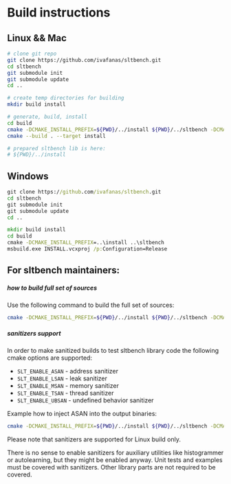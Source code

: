 # Build instructions


## Linux && Mac

```bash
# clone git repo
git clone https://github.com/ivafanas/sltbench.git
cd sltbench
git submodule init
git submodule update
cd ..

# create temp directories for building
mkdir build install

# generate, build, install
cd build
cmake -DCMAKE_INSTALL_PREFIX=${PWD}/../install ${PWD}/../sltbench -DCMAKE_BUILD_TYPE=Release
cmake --build . --target install

# prepared sltbench lib is here:
# ${PWD}/../install
```

## Windows

```bat
git clone https://github.com/ivafanas/sltbench.git
cd sltbench
git submodule init
git submodule update
cd ..

mkdir build install
cd build
cmake -DCMAKE_INSTALL_PREFIX=..\install ..\sltbench
msbuild.exe INSTALL.vcxproj /p:Configuration=Release
```

## For sltbench maintainers:

##### how to build full set of sources

Use the following command to build the full set of sources:

```bash
cmake -DCMAKE_INSTALL_PREFIX=${PWD}/../install ${PWD}/../sltbench -DCMAKE_BUILD_TYPE=Release -DSLT_BUILD_TESTS=ON -DSLT_BUILD_EXAMPLES=ON -DSLT_BUILD_HISTOGRAMMER=ON -DSLT_BUILD_AUTOLEARNING=ON
```

##### sanitizers support

In order to make sanitized builds to test sltbench library code the following cmake options are supported:

* `SLT_ENABLE_ASAN` - address sanitizer
* `SLT_ENABLE_LSAN` - leak sanitizer
* `SLT_ENABLE_MSAN` - memory sanitizer
* `SLT_ENABLE_TSAN` - thread sanitizer
* `SLT_ENABLE_UBSAN` - undefined behavior sanitizer

Example how to inject ASAN into the output binaries:

```bash
cmake -DCMAKE_INSTALL_PREFIX=${PWD}/../install ${PWD}/../sltbench -DCMAKE_BUILD_TYPE=Release -DSLT_BUILD_TESTS=ON -DSLT_BUILD_EXAMPLES=ON -DSLT_ENABLE_ASAN=ON
```

Please note that sanitizers are supported for Linux build only.

There is no sense to enable sanitizers for auxiliary utilities like histogrammer or autolearning, but they might be enabled anyway. Unit tests and examples must be covered with sanitizers. Other library parts are not required to be covered.

